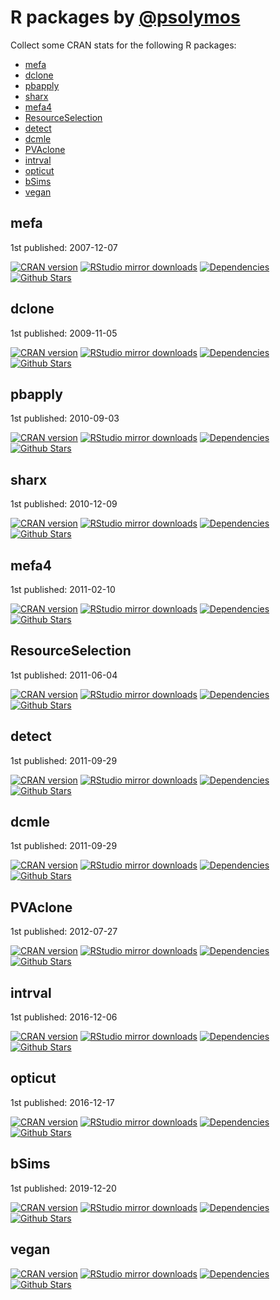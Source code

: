 # R packages by [@psolymos](https://github.com/psolymos/)

Collect some CRAN stats for the following R packages:

- [mefa](#mefa)
- [dclone](#dclone)
- [pbapply](#pbapply)
- [sharx](#sharx)
- [mefa4](#mefa4)
- [ResourceSelection](#resourceselection)
- [detect](#detect)
- [dcmle](#dcmle)
- [PVAclone](#pvaclone)
- [intrval](#intrval)
- [opticut](#opticut)
- [bSims](#bsims)
- [vegan](#vegan)

## mefa

1st published: 2007-12-07

[![CRAN version](https://www.r-pkg.org/badges/version/mefa)](https://cran.r-project.org/package=mefa)
[![RStudio mirror downloads](https://cranlogs.r-pkg.org/badges/grand-total/mefa)](https://www.rdocumentation.org/packages/mefa/)
[![Dependencies](https://tinyverse.netlify.com/badge/mefa)]()
[![Github Stars](https://img.shields.io/github/stars/psolymos/mefa.svg?style=social&label=GitHub)](https://github.com/psolymos/mefa)

## dclone

1st published: 2009-11-05

[![CRAN version](https://www.r-pkg.org/badges/version/dclone)](https://cran.r-project.org/package=dclone)
[![RStudio mirror downloads](https://cranlogs.r-pkg.org/badges/grand-total/dclone)](https://www.rdocumentation.org/packages/dclone/)
[![Dependencies](https://tinyverse.netlify.com/badge/mefa)]()
[![Github Stars](https://img.shields.io/github/stars/datacloning/dclone.svg?style=social&label=GitHub)](https://github.com/datacloning/dclone)

## pbapply

1st published: 2010-09-03

[![CRAN version](https://www.r-pkg.org/badges/version/pbapply)](https://cran.r-project.org/package=pbapply)
[![RStudio mirror downloads](https://cranlogs.r-pkg.org/badges/grand-total/pbapply)](https://www.rdocumentation.org/packages/pbapply/)
[![Dependencies](https://tinyverse.netlify.com/badge/mefa)]()
[![Github Stars](https://img.shields.io/github/stars/psolymos/pbapply.svg?style=social&label=GitHub)](https://github.com/psolymos/pbapply)

## sharx

1st published: 2010-12-09

[![CRAN version](https://www.r-pkg.org/badges/version/sharx)](https://cran.r-project.org/package=sharx)
[![RStudio mirror downloads](https://cranlogs.r-pkg.org/badges/grand-total/sharx)](https://www.rdocumentation.org/packages/sharx/)
[![Dependencies](https://tinyverse.netlify.com/badge/mefa)]()
[![Github Stars](https://img.shields.io/github/stars/psolymos/sharx.svg?style=social&label=GitHub)](https://github.com/psolymos/sharx)

## mefa4

1st published: 2011-02-10

[![CRAN version](https://www.r-pkg.org/badges/version/mefa4)](https://cran.r-project.org/package=mefa4)
[![RStudio mirror downloads](https://cranlogs.r-pkg.org/badges/grand-total/mefa4)](https://www.rdocumentation.org/packages/mefa4/)
[![Dependencies](https://tinyverse.netlify.com/badge/mefa)]()
[![Github Stars](https://img.shields.io/github/stars/psolymos/mefa4.svg?style=social&label=GitHub)](https://github.com/psolymos/mefa4)

## ResourceSelection

1st published: 2011-06-04

[![CRAN version](https://www.r-pkg.org/badges/version/ResourceSelection)](https://cran.r-project.org/package=ResourceSelection)
[![RStudio mirror downloads](https://cranlogs.r-pkg.org/badges/grand-total/ResourceSelection)](https://www.rdocumentation.org/packages/ResourceSelection/)
[![Dependencies](https://tinyverse.netlify.com/badge/mefa)]()
[![Github Stars](https://img.shields.io/github/stars/psolymos/ResourceSelection.svg?style=social&label=GitHub)](https://github.com/psolymos/ResourceSelection)

## detect

1st published: 2011-09-29

[![CRAN version](https://www.r-pkg.org/badges/version/detect)](https://cran.r-project.org/package=detect)
[![RStudio mirror downloads](https://cranlogs.r-pkg.org/badges/grand-total/detect)](https://www.rdocumentation.org/packages/detect/)
[![Dependencies](https://tinyverse.netlify.com/badge/mefa)]()
[![Github Stars](https://img.shields.io/github/stars/psolymos/detect.svg?style=social&label=GitHub)](https://github.com/psolymos/detect)

## dcmle

1st published: 2011-09-29

[![CRAN version](https://www.r-pkg.org/badges/version/dcmle)](https://cran.r-project.org/package=dcmle)
[![RStudio mirror downloads](https://cranlogs.r-pkg.org/badges/grand-total/dcmle)](https://www.rdocumentation.org/packages/dcmle/)
[![Dependencies](https://tinyverse.netlify.com/badge/mefa)]()
[![Github Stars](https://img.shields.io/github/stars/datacloning/dcmle.svg?style=social&label=GitHub)](https://github.com/datacloning/dcmle)

## PVAclone

1st published: 2012-07-27

[![CRAN version](https://www.r-pkg.org/badges/version/PVAClone)](https://cran.r-project.org/package=PVAClone)
[![RStudio mirror downloads](https://cranlogs.r-pkg.org/badges/grand-total/PVAClone)](https://www.rdocumentation.org/packages/PVAClone/)
[![Dependencies](https://tinyverse.netlify.com/badge/mefa)]()
[![Github Stars](https://img.shields.io/github/stars/psolymos/PVAClone.svg?style=social&label=GitHub)](https://github.com/psolymos/PVAClone)

## intrval

1st published: 2016-12-06

[![CRAN version](https://www.r-pkg.org/badges/version/intrval)](https://cran.r-project.org/package=intrval)
[![RStudio mirror downloads](https://cranlogs.r-pkg.org/badges/grand-total/intrval)](https://www.rdocumentation.org/packages/intrval/)
[![Dependencies](https://tinyverse.netlify.com/badge/mefa)]()
[![Github Stars](https://img.shields.io/github/stars/psolymos/intrval.svg?style=social&label=GitHub)](https://github.com/psolymos/intrval)

## opticut

1st published: 2016-12-17

[![CRAN version](https://www.r-pkg.org/badges/version/opticut)](https://cran.r-project.org/package=opticut)
[![RStudio mirror downloads](https://cranlogs.r-pkg.org/badges/grand-total/opticut)](https://www.rdocumentation.org/packages/opticut/)
[![Dependencies](https://tinyverse.netlify.com/badge/mefa)]()
[![Github Stars](https://img.shields.io/github/stars/psolymos/opticut.svg?style=social&label=GitHub)](https://github.com/psolymos/opticut)

## bSims

1st published: 2019-12-20

[![CRAN version](https://www.r-pkg.org/badges/version/bSims)](https://cran.r-project.org/package=bSims)
[![RStudio mirror downloads](https://cranlogs.r-pkg.org/badges/grand-total/bSims)](https://www.rdocumentation.org/packages/bSims/)
[![Dependencies](https://tinyverse.netlify.com/badge/mefa)]()
[![Github Stars](https://img.shields.io/github/stars/psolymos/bSims.svg?style=social&label=GitHub)](https://github.com/psolymos/bSims)

## vegan

[![CRAN version](https://www.r-pkg.org/badges/version/vegan)](https://cran.r-project.org/package=vegan)
[![RStudio mirror downloads](https://cranlogs.r-pkg.org/badges/grand-total/vegan)](https://www.rdocumentation.org/packages/vegan/)
[![Dependencies](https://tinyverse.netlify.com/badge/mefa)]()
[![Github Stars](https://img.shields.io/github/stars/psolymos/vegan.svg?style=social&label=GitHub)](https://github.com/psolymos/vegan)
